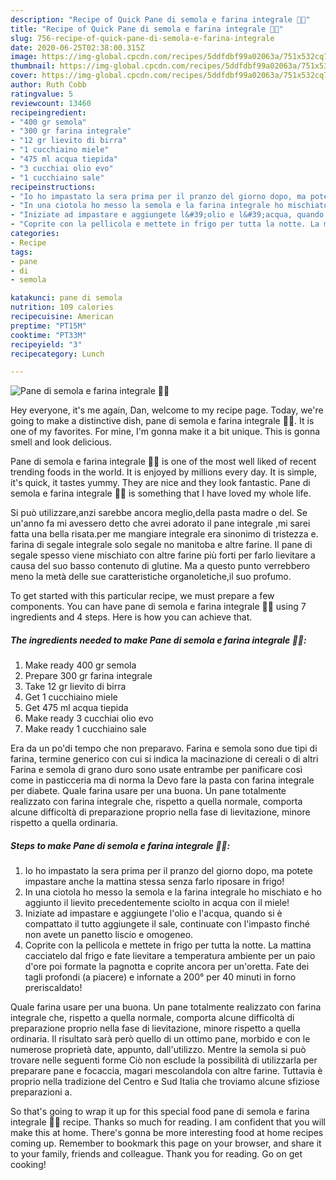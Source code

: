 ```yaml
---
description: "Recipe of Quick Pane di semola e farina integrale 🍞🥖"
title: "Recipe of Quick Pane di semola e farina integrale 🍞🥖"
slug: 756-recipe-of-quick-pane-di-semola-e-farina-integrale
date: 2020-06-25T02:38:00.315Z
image: https://img-global.cpcdn.com/recipes/5ddfdbf99a02063a/751x532cq70/pane-di-semola-e-farina-integrale-🍞🥖-recipe-main-photo.jpg
thumbnail: https://img-global.cpcdn.com/recipes/5ddfdbf99a02063a/751x532cq70/pane-di-semola-e-farina-integrale-🍞🥖-recipe-main-photo.jpg
cover: https://img-global.cpcdn.com/recipes/5ddfdbf99a02063a/751x532cq70/pane-di-semola-e-farina-integrale-🍞🥖-recipe-main-photo.jpg
author: Ruth Cobb
ratingvalue: 5
reviewcount: 13460
recipeingredient:
- "400 gr semola"
- "300 gr farina integrale"
- "12 gr lievito di birra"
- "1 cucchiaino miele"
- "475 ml acqua tiepida"
- "3 cucchiai olio evo"
- "1 cucchiaino sale"
recipeinstructions:
- "Io ho impastato la sera prima per il pranzo del giorno dopo, ma potete impastare anche la mattina stessa senza farlo riposare in frigo!"
- "In una ciotola ho messo la semola e la farina integrale ho mischiato e ho aggiunto il lievito precedentemente sciolto in acqua con il miele!"
- "Iniziate ad impastare e aggiungete l&#39;olio e l&#39;acqua, quando si è compattato il tutto aggiungete il sale, continuate con l&#39;impasto finché non avete un panetto liscio e omogeneo."
- "Coprite con la pellicola e mettete in frigo per tutta la notte. La mattina cacciatelo dal frigo e fate lievitare a temperatura ambiente per un paio d&#39;ore poi formate la pagnotta e coprite ancora per un&#39;oretta. Fate dei tagli profondi (a piacere) e infornate a 200° per 40 minuti in forno preriscaldato!"
categories:
- Recipe
tags:
- pane
- di
- semola

katakunci: pane di semola 
nutrition: 109 calories
recipecuisine: American
preptime: "PT15M"
cooktime: "PT33M"
recipeyield: "3"
recipecategory: Lunch

---
```



![Pane di semola e farina integrale 🍞🥖](https://img-global.cpcdn.com/recipes/5ddfdbf99a02063a/751x532cq70/pane-di-semola-e-farina-integrale-🍞🥖-recipe-main-photo.jpg)

Hey everyone, it's me again, Dan, welcome to my recipe page. Today, we're going to make a distinctive dish, pane di semola e farina integrale 🍞🥖. It is one of my favorites. For mine, I'm gonna make it a bit unique. This is gonna smell and look delicious.

Pane di semola e farina integrale 🍞🥖 is one of the most well liked of recent trending foods in the world. It is enjoyed by millions every day. It is simple, it's quick, it tastes yummy. They are nice and they look fantastic. Pane di semola e farina integrale 🍞🥖 is something that I have loved my whole life.

Si può utilizzare,anzi sarebbe ancora meglio,della pasta madre o del. Se un&#39;anno fa mi avessero detto che avrei adorato il pane integrale ,mi sarei fatta una bella risata.per me mangiare integrale era sinonimo di tristezza e. farina di segale integrale solo segale no manitoba e altre farine. Il pane di segale spesso viene mischiato con altre farine più forti per farlo lievitare a causa del suo basso contenuto di glutine. Ma a questo punto verrebbero meno la metà delle sue caratteristiche organoletiche,il suo profumo.


To get started with this particular recipe, we must prepare a few components. You can have pane di semola e farina integrale 🍞🥖 using 7 ingredients and 4 steps. Here is how you can achieve that.

<!--inarticleads1-->

##### The ingredients needed to make Pane di semola e farina integrale 🍞🥖:

1. Make ready 400 gr semola
1. Prepare 300 gr farina integrale
1. Take 12 gr lievito di birra
1. Get 1 cucchiaino miele
1. Get 475 ml acqua tiepida
1. Make ready 3 cucchiai olio evo
1. Make ready 1 cucchiaino sale


Era da un po&#39;di tempo che non preparavo. Farina e semola sono due tipi di farina, termine generico con cui si indica la macinazione di cereali o di altri Farina e semola di grano duro sono usate entrambe per panificare così come in pasticceria ma di norma la Devo fare la pasta con farina integrale per diabete. Quale farina usare per una buona. Un pane totalmente realizzato con farina integrale che, rispetto a quella normale, comporta alcune difficoltà di preparazione proprio nella fase di lievitazione, minore rispetto a quella ordinaria. 

<!--inarticleads2-->

##### Steps to make Pane di semola e farina integrale 🍞🥖:

1. Io ho impastato la sera prima per il pranzo del giorno dopo, ma potete impastare anche la mattina stessa senza farlo riposare in frigo!
1. In una ciotola ho messo la semola e la farina integrale ho mischiato e ho aggiunto il lievito precedentemente sciolto in acqua con il miele!
1. Iniziate ad impastare e aggiungete l&#39;olio e l&#39;acqua, quando si è compattato il tutto aggiungete il sale, continuate con l&#39;impasto finché non avete un panetto liscio e omogeneo.
1. Coprite con la pellicola e mettete in frigo per tutta la notte. La mattina cacciatelo dal frigo e fate lievitare a temperatura ambiente per un paio d&#39;ore poi formate la pagnotta e coprite ancora per un&#39;oretta. Fate dei tagli profondi (a piacere) e infornate a 200° per 40 minuti in forno preriscaldato!


Quale farina usare per una buona. Un pane totalmente realizzato con farina integrale che, rispetto a quella normale, comporta alcune difficoltà di preparazione proprio nella fase di lievitazione, minore rispetto a quella ordinaria. Il risultato sarà però quello di un ottimo pane, morbido e con le numerose proprietà date, appunto, dall&#39;utilizzo. Mentre la semola si può trovare nelle seguenti forme Ciò non esclude la possibilità di utilizzarla per preparare pane e focaccia, magari mescolandola con altre farine. Tuttavia è proprio nella tradizione del Centro e Sud Italia che troviamo alcune sfiziose preparazioni a. 

So that's going to wrap it up for this special food pane di semola e farina integrale 🍞🥖 recipe. Thanks so much for reading. I am confident that you will make this at home. There's gonna be more interesting food at home recipes coming up. Remember to bookmark this page on your browser, and share it to your family, friends and colleague. Thank you for reading. Go on get cooking!
